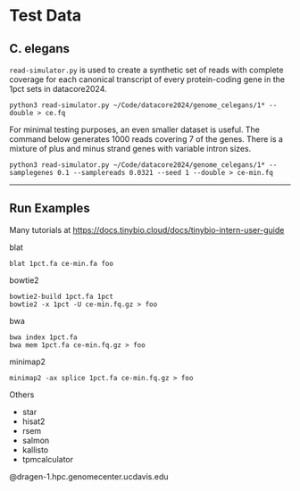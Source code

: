 Test Data
=========



## C. elegans ##

`read-simulator.py` is used to create a synthetic set of reads with complete
coverage for each canonical transcript of every protein-coding gene in the 1pct
sets in datacore2024.

```
python3 read-simulator.py ~/Code/datacore2024/genome_celegans/1* --double > ce.fq
```

For minimal testing purposes, an even smaller dataset is useful. The command
below generates 1000 reads covering 7 of the genes. There is a mixture of plus
and minus strand genes with variable intron sizes.

```
python3 read-simulator.py ~/Code/datacore2024/genome_celegans/1* --samplegenes 0.1 --samplereads 0.0321 --seed 1 --double > ce-min.fq
```

------------------------------------------------------------------------------

## Run Examples ##

Many tutorials at https://docs.tinybio.cloud/docs/tinybio-intern-user-guide


blat

```
blat 1pct.fa ce-min.fa foo
```

bowtie2

```
bowtie2-build 1pct.fa 1pct
bowtie2 -x 1pct -U ce-min.fq.gz > foo
```

bwa

```
bwa index 1pct.fa
bwa mem 1pct.fa ce-min.fq.gz > foo
```

minimap2

```
minimap2 -ax splice 1pct.fa ce-min.fq.gz > foo
```

Others

- star
- hisat2
- rsem
- salmon
- kallisto
- tpmcalculator

@dragen-1.hpc.genomecenter.ucdavis.edu
